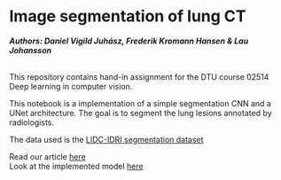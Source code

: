 # Image segmentation of lung CT

***Authors: Daniel Vigild Juhász, Frederik Kromann Hansen & Lau Johansson*** <br /> <br />


This repository contains hand-in assignment for the DTU course 02514 Deep learning in computer vision. 

This notebook is a implementation of a simple segmentation CNN and a UNet architecture. The goal is to segment the lung lesions annotated by radiologists. 

The data used is the [LIDC-IDRI segmentation dataset](https://wiki.cancerimagingarchive.net/display/Public/LIDC-IDRI)


Read our article [here](https://github.com/LauJohansson/ImageSegmentation_lung_CT/blob/master/ImageSegmentation_of_lung_CT.pdf) <br />
Look at the implemented model [here](https://github.com/LauJohansson/ImageSegmentation_lung_CT/blob/master/ImageSegmentation_of_lung_CT.ipynb)


